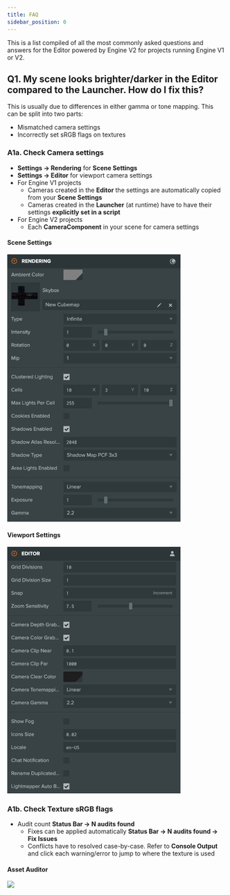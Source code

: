```yaml
---
title: FAQ
sidebar_position: 0
---
```


This is a list compiled of all the most commonly asked questions and answers for the Editor powered by Engine V2 for projects running Engine V1 or V2.

## Q1. My scene looks brighter/darker in the Editor compared to the Launcher. How do I fix this?

This is usually due to differences in either gamma or tone mapping. This can be split into two parts:

- Mismatched camera settings
- Incorrectly set sRGB flags on textures

### A1a. Check Camera settings

- **Settings -> Rendering** for **Scene Settings**
- **Settings -> Editor** for viewport camera settings
- For Engine V1 projects
  - Cameras created in the **Editor** the settings are automatically copied from your **Scene Settings**
  - Cameras created in the **Launcher** (at runtime) have to have their settings **explicitly set in a script**
- For Engine V2 projects
  - Each **CameraComponent** in your scene for camera settings

#### Scene Settings

<img src='/img/user-manual/editor/editor-v2/settings-rendering.png' width='400px' />

#### Viewport Settings

<img src='/img/user-manual/editor/editor-v2/settings-editor.png' width='400px' />

### A1b. Check Texture sRGB flags

- Audit count **Status Bar -> N audits found**
  - Fixes can be applied automatically **Status Bar -> N audits found -> Fix Issues**
  - Conflicts have to resolved case-by-case. Refer to **Console Output** and click each warning/error to jump to where the texture is used

#### Asset Auditor

<img src='/img/user-manual/editor/editor-v2/console-auditor.png' width='600px' />
